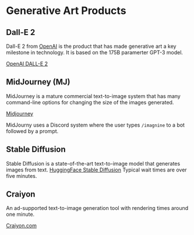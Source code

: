 # Generative Art Products

## Dall-E 2

Dall-E 2 from [OpenAI](http://openai.com) is the product that has made generative art a key milestone in technology.
It is based on the 175B paramerter GPT-3 model.

[OpenAI DALL-E 2](https://openai.com/dall-e-2/)

## MidJourney (MJ)

MidJourney is a mature commercial text-to-image system that has many command-line options for changing the size of the images generated.

[Midjourney](http://midjourney.com)

MidJourny uses a Discord system where the user types ```/imagnine``` to a bot followed by a prompt.

## Stable Diffusion 

Stable Diffusion is a state-of-the-art text-to-image model that generates images from text.
[HuggingFace Stable Diffusion](http://huggingface.co/spaces/stabilityai/stable-diffusion)
Typical wait times are over five minutes.

## Craiyon

An ad-supported text-to-image generation tool with rendering times around one minute.

[Craiyon.com](http://craiyon)

